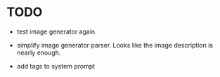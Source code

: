 # TODO

- test image generator again.
- simplify image generator parser. Looks like the image description is nearly enough. 


- add tags to system prompt
